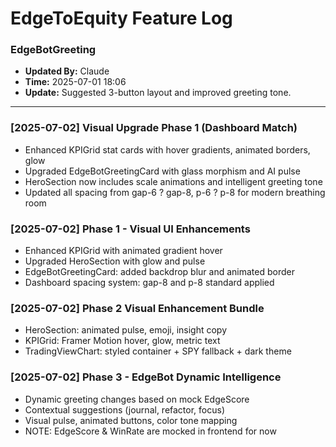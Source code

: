 # EdgeToEquity Feature Log

### EdgeBotGreeting

- **Updated By:** Claude  
- **Time:** 2025-07-01 18:06  
- **Update:** Suggested 3-button layout and improved greeting tone.  

---

### [2025-07-02] Visual Upgrade Phase 1 (Dashboard Match)
- Enhanced KPIGrid stat cards with hover gradients, animated borders, glow
- Upgraded EdgeBotGreetingCard with glass morphism and AI pulse
- HeroSection now includes scale animations and intelligent greeting tone
- Updated all spacing from gap-6 ? gap-8, p-6 ? p-8 for modern breathing room

### [2025-07-02] Phase 1 - Visual UI Enhancements
- Enhanced KPIGrid with animated gradient hover
- Upgraded HeroSection with glow and pulse
- EdgeBotGreetingCard: added backdrop blur and animated border
- Dashboard spacing system: gap-8 and p-8 standard applied

### [2025-07-02] Phase 2 Visual Enhancement Bundle
- HeroSection: animated pulse, emoji, insight copy
- KPIGrid: Framer Motion hover, glow, metric text
- TradingViewChart: styled container + SPY fallback + dark theme

### [2025-07-02] Phase 3 - EdgeBot Dynamic Intelligence
- Dynamic greeting changes based on mock EdgeScore
- Contextual suggestions (journal, refactor, focus)
- Visual pulse, animated buttons, color tone mapping
- NOTE: EdgeScore & WinRate are mocked in frontend for now
